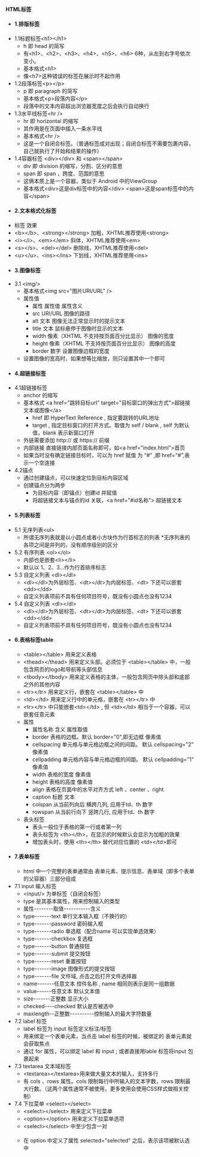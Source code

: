 #### HTML标签
* #### 1.排版标签
* 1.1标题标签\<h1>\</h1>
    * h 即 head 的简写
    * 有\<h1>、\<h2>、\<h3>、\<h4>、\<h5>、\<h6> 6种，从左到右字号依次变小。
    * 基本格式\<h1></h1>
    * 像\<h7>这种错误的标签在展示时不起作用
* 1.2段落标签\<p>\</p>
    * p 即 paragraph 的简写
    * 基本格式\<p>段落内容\</p>
    * 段落中的文本内容超出浏览器宽度之后会执行自动换行
* 1.3水平线标签\<hr \/>
    * hr 即 horizontal 的缩写
    * 其作用是在页面中插入一条水平线
    * 基本格式\<hr />
    * 这是一个自闭合标签。（普通标签成对出现；自闭合标签不需要包裹内容，自己就执行了开始和结束的操作）
* 1.4容器标签 \<div>\</div> 和 \<span>\</span>
    * div 即 division 的缩写，分割、区分的意思
    * span 即 span ，跨度、范围的意思
    * 这俩本质上是一个容器，类似于 Android 中的ViewGroup
    * 基本格式\<div>这是div标签中的内容\</div> \<span>这是span标签中的内容\</span> 
* #### 2.文本格式化标签
* 标签	效果
* \<b>\</b>、\<strong>\</strong>	加粗，XHTML推荐使用\<strong>
* \<i>\</i>、\<em>\</em>	斜体，XHTML推荐使用\<em>
* \<s>\</s>、\<del>\</del>	删除线，XHTML推荐使用\<del>
* \<u>\</u>、\<ins>\</ins>	下划线，XHTML推荐使用\<ins>
* #### 3.图像标签
* 3.1 \<img\/>
    * 基本格式\<img src="图片URI/URL" \/>
    * 属性值
        * 属性	属性值	属性含义
        * src	URI/URL	图像的路径
        * alt	文本	图像无法正常显示时的提示文本
        * title	文本	鼠标悬停于图像时显示的文本
        * width	像素（XHTML 不支持按页面百分比显示）	图像的宽度
        * height	像素（XHTML 不支持按页面百分比显示）	图像的高度
        * border	数字	设置图像边框的宽度
    * 设置图像的宽高时，如果想等比缩放，则只设置其中一个即可
* #### 4.超链接标签
* 4.1超链接标签<a></a>
    * anchor 的缩写
    * 基本格式 \<a href="跳转目标url" target="目标窗口的弹出方式">超链接文本或图像\</a>
        * href 即 HyperText Reference , 指定要跳转的URL地址
        * target , 指定目标窗口的打开方式。取值为 self / blank , self 为默认值，blank 表示新窗口打开
    * 外链需要添加 http:// 或 https:// 前缀
    * 内部链接 直接链接内部页面名称即可，如\<a href="index.html">首页</a>
    * 如果当时没有确定链接目标时，可以为 href 赋值 为 “#” ,即 href="#",表示一个空连接
* 4.2锚点
    * 通过创建锚点，可以快速定位到目标内容区域
    * 创建锚点分为两步
        * 为目标内容（即锚点）创建id 并赋值
        * 将超链接文本与锚点的id 关联，\<a href="#id名称"> 超链接文本 </a>
* #### 5.列表标签
* 5.1 无序列表\<ul>
    * 所谓无序列表就是以小圆点或者小方块作为行首标志的列表
    *无序列表的各项之间是并列的，没有顺序级别的区分
* 5.2 有序列表 \<ol>\</ol>
    * 内部也是嵌套\<li>\</li>
    * 默认以 1、2、3...作为行首排序标志
* 5.3 自定义列表 \<dl>\</dl>
    * \<dl>\</dl>为外层标签、\<dt>\</dt>为内层标签、\<dt> 下还可以嵌套 \<dd>\</dd>
    * 自定义列表项前不具有任何项目符号，既没有小圆点也没有1234
* 5.4 自定义列表 \<dl>\</dl>
    * \<dl>\</dl>为外层标签、\<dt>\</dt>为内层标签、\<dt> 下还可以嵌套 \<dd>\</dd>
    * 自定义列表项前不具有任何项目符号，既没有小圆点也没有1234
* #### 6.表格标签table
    * \<table>\</table> 用来定义表格
    * \<thead>\</thead> 用来定义头部。必须位于 \<table>\</table> 中，一般包含网页的logo和导航等头部信息
    * \<tbody>\</tbody> 用来定义表格的主体，一般包含网页中除头部和底部之外的其他内容
    * \<tr>\</tr> 用来定义行，嵌套在 \<table>\</table> 中
    * \<td>\</td> 用来定义行中的单元格，嵌套在 \<tr>\</tr> 中 
    * \<tr>\</tr> 中只能嵌套\<td>\</td> , 但 \<td>\</td> 相当于一个容器，可以嵌套任意元素
    * 属性
        * 属性名称	        含义	                           属性取值
        * border	    表格的边框。默认 border="0",即无边框	像素值
        * cellspacing	单元格与单元格边框之间的间距。          默认 cellspacing="2"	                        像素值
        * cellpadding	单元格内容与单元格边框的间距。          默认 cellpadding="1"	                        像素值
        * width	        表格的宽度	                            像素值
        * height	    表格的高度	                            像素值
        * align	        表格在页面中的水平对齐方式	            left 、center 、right
        * caption	    标题	                                文本
        * colspan	    从当前列向后 横跨几列, 应用于td、th	    数字
        * rowspan	    从当前行向下 竖跨几行, 应用于td、th	    数字
    * 表头标签
        * 表头一般位于表格的第一行或者第一列
        * 表头标签为 \<th>\</th>，在显示的时候默认会显示为加粗的效果
        * 增加表头时，使用 \<th>\</th> 替代对应位置的 \<td>\</td>即可
* #### 7.表单标签
    * html 中一个完整的表单通常由 表单元素、提示信息、表单域（即多个表单的父容器）三部分组成
* 7.1 input 输入标签    
    * \<input/> 为单标签（自闭合标签） 
    * type 是其基本属性，用来控制输入的类型          
    * 属性--------取值-----------含义
    * type-------text	        单行文本输入框（不换行的）
    * type-------password	    密码输入框
    * type-------radio	        单选框（配合name 可以实现单选效果）
    * type-------checkbox	    复选框
    * type-------button	        普通按钮
    * type-------submit	        提交按钮
    * type-------reset	        重置按钮
    * type-------image	        图像形式的提交按钮
    * type-------file	        文件域, 点击之后打开文件选择器
    * name-------任意文本	    控件名称 , name 相同则表示是同一组数据
    * value------任意文本	    默认文本值
    * size-------正整数	        显示大小
    * checked----checked	    默认是否被选中
    * maxlength--正整数----------控制输入的最大字符数量
* 7.2 label 标签
    * label 标签为 input 标签定义标注/标签
    * 用来绑定一个表单元素，当点击 label 标签的时候，被绑定的 表单元素就会获取焦点
    * 通过 for 属性，可以绑定 label 和 input ; 或者直接用lable 标签将input 包裹起来
* 7.3 textarea 文本域标签
    * \<textarea>\</textarea>用来做大量文本的输入，支持多行
    * 有 cols 、rows 属性。cols 限制每行中所输入的文本字数，rows 限制最大行数。（这两个属性通常不被使用，更多使用会使用CSS样式做相关控制）
* 7.4 下拉菜单 \<select>\</select>
    * \<select>\</select> 用来定义下拉菜单
    * \<option>\</option> 用来定义下拉菜单选项
    * \<select>\</select> 中至少包含一对 <option></option>
    * 在 option 中定义了属性 selected="selected" 之后，表示该项被默认选中







